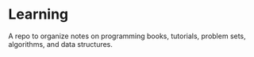 # Learning

A repo to organize notes on programming books, tutorials, problem sets, algorithms, and data structures.
